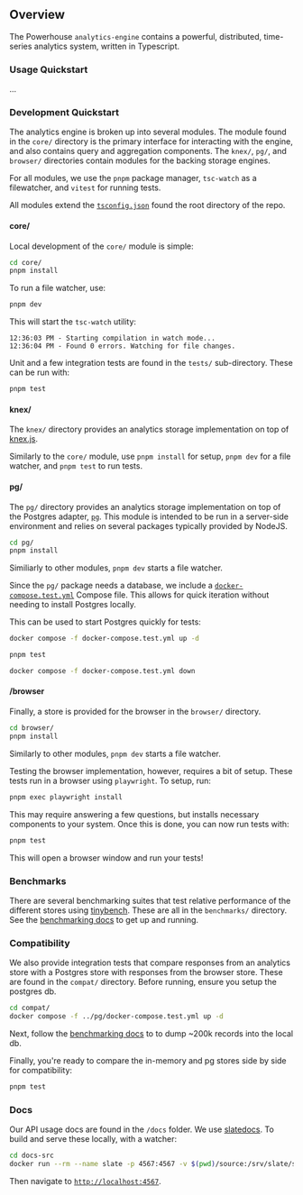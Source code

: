 ## Overview

The Powerhouse `analytics-engine` contains a powerful, distributed, time-series analytics system, written in Typescript.

### Usage Quickstart

...

### Development Quickstart

The analytics engine is broken up into several modules. The module found in the `core/` directory is the primary interface for interacting with the engine, and also contains query and aggregation components. The `knex/`, `pg/`, and `browser/` directories contain modules for the backing storage engines.

For all modules, we use the `pnpm` package manager, `tsc-watch` as a filewatcher, and `vitest` for running tests.

All modules extend the [`tsconfig.json`](./tsconfig.json) found the root directory of the repo.

#### core/

Local development of the `core/` module is simple:

```bash
cd core/
pnpm install
```

To run a file watcher, use:

```bash
pnpm dev
```

This will start the `tsc-watch` utility:

```
12:36:03 PM - Starting compilation in watch mode...
12:36:04 PM - Found 0 errors. Watching for file changes.
```

Unit and a few integration tests are found in the `tests/` sub-directory. These can be run with:

```bash
pnpm test
```

#### knex/

The `knex/` directory provides an analytics storage implementation on top of [knex.js](https://knexjs.org/).

Similarly to the `core/` module, use `pnpm install` for setup, `pnpm dev` for a file watcher, and `pnpm test` to run tests.

#### pg/

The `pg/` directory provides an analytics storage implementation on top of the Postgres adapter, [`pg`](https://www.npmjs.com/package/pg). This module is intended to be run in a server-side environment and relies on several packages typically provided by NodeJS.

```bash
cd pg/
pnpm install
```

Similiarly to other modules, `pnpm dev` starts a file watcher.

Since the `pg/` package needs a database, we include a [`docker-compose.test.yml`](./pg/docker-compose.test.yml) Compose file. This allows for quick iteration without needing to install Postgres locally.

This can be used to start Postgres quickly for tests:

```bash
docker compose -f docker-compose.test.yml up -d

pnpm test

docker compose -f docker-compose.test.yml down
```

#### /browser

Finally, a store is provided for the browser in the `browser/` directory.

```bash
cd browser/
pnpm install
```

Similarly to other modules, `pnpm dev` starts a file watcher.

Testing the browser implementation, however, requires a bit of setup. These tests run in a browser using `playwright`. To setup, run:

```bash
pnpm exec playwright install
```

This may require answering a few questions, but installs necessary components to your system. Once this is done, you can now run tests with:

```bash
pnpm test
```

This will open a browser window and run your tests!

### Benchmarks

There are several benchmarking suites that test relative performance of the different stores using [tinybench](https://github.com/tinylibs/tinybench). These are all in the `benchmarks/` directory. See the [benchmarking docs](./benchmarks/README.md) to get up and running.

### Compatibility

We also provide integration tests that compare responses from an analytics store with a Postgres store with responses from the browser store. These are found in the `compat/` directory. Before running, ensure you setup the postgres db.

```bash
cd compat/
docker compose -f ../pg/docker-compose.test.yml up -d
```

Next, follow the [benchmarking docs](./benchmarks/README.md) to to dump ~200k records into the local db.

Finally, you're ready to compare the in-memory and pg stores side by side for compatibility:

```bash
pnpm test
```

### Docs

Our API usage docs are found in the `/docs` folder. We use [slatedocs](https://github.com/slatedocs/slate). To build and serve these locally, with a watcher:

```bash
cd docs-src
docker run --rm --name slate -p 4567:4567 -v $(pwd)/source:/srv/slate/source slatedocs/slate serve
```

Then navigate to [`http://localhost:4567`](http://localhost:4567).
